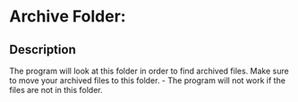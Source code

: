 # Archive Folder:

## Description
The program will look at this folder in order to find archived files.
Make sure to move your archived files to this folder. - The program will not work if the files are not in this folder.
